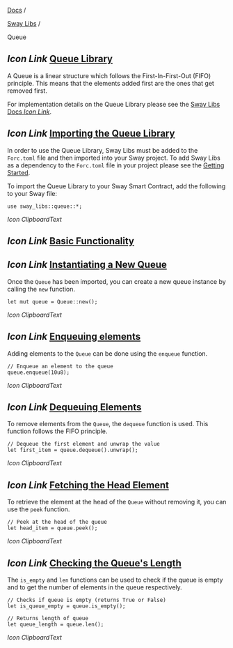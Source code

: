 [Docs](https://docs.fuel.network/) /

[Sway Libs](https://docs.fuel.network/docs/sway-libs/) /

Queue

## _Icon Link_ [Queue Library](https://docs.fuel.network/docs/sway-libs/queue/\#queue-library)

A Queue is a linear structure which follows the First-In-First-Out (FIFO) principle. This means that the elements added first are the ones that get removed first.

For implementation details on the Queue Library please see the [Sway Libs Docs _Icon Link_](https://fuellabs.github.io/sway-libs/master/sway_libs/queue/index.html).

## _Icon Link_ [Importing the Queue Library](https://docs.fuel.network/docs/sway-libs/queue/\#importing-the-queue-library)

In order to use the Queue Library, Sway Libs must be added to the `Forc.toml` file and then imported into your Sway project. To add Sway Libs as a dependency to the `Forc.toml` file in your project please see the [Getting Started](https://docs.fuel.network/docs/sway-libs/getting_started/).

To import the Queue Library to your Sway Smart Contract, add the following to your Sway file:

```fuel_Box fuel_Box-idXKMmm-css
use sway_libs::queue::*;
```

_Icon ClipboardText_

## _Icon Link_ [Basic Functionality](https://docs.fuel.network/docs/sway-libs/queue/\#basic-functionality)

## _Icon Link_ [Instantiating a New Queue](https://docs.fuel.network/docs/sway-libs/queue/\#instantiating-a-new-queue)

Once the `Queue` has been imported, you can create a new queue instance by calling the `new` function.

```fuel_Box fuel_Box-idXKMmm-css
let mut queue = Queue::new();
```

_Icon ClipboardText_

## _Icon Link_ [Enqueuing elements](https://docs.fuel.network/docs/sway-libs/queue/\#enqueuing-elements)

Adding elements to the `Queue` can be done using the `enqueue` function.

```fuel_Box fuel_Box-idXKMmm-css
// Enqueue an element to the queue
queue.enqueue(10u8);
```

_Icon ClipboardText_

## _Icon Link_ [Dequeuing Elements](https://docs.fuel.network/docs/sway-libs/queue/\#dequeuing-elements)

To remove elements from the `Queue`, the `dequeue` function is used. This function follows the FIFO principle.

```fuel_Box fuel_Box-idXKMmm-css
// Dequeue the first element and unwrap the value
let first_item = queue.dequeue().unwrap();
```

_Icon ClipboardText_

## _Icon Link_ [Fetching the Head Element](https://docs.fuel.network/docs/sway-libs/queue/\#fetching-the-head-element)

To retrieve the element at the head of the `Queue` without removing it, you can use the `peek` function.

```fuel_Box fuel_Box-idXKMmm-css
// Peek at the head of the queue
let head_item = queue.peek();
```

_Icon ClipboardText_

## _Icon Link_ [Checking the Queue's Length](https://docs.fuel.network/docs/sway-libs/queue/\#checking-the-queues-length)

The `is_empty` and `len` functions can be used to check if the queue is empty and to get the number of elements in the queue respectively.

```fuel_Box fuel_Box-idXKMmm-css
// Checks if queue is empty (returns True or False)
let is_queue_empty = queue.is_empty();

// Returns length of queue
let queue_length = queue.len();
```

_Icon ClipboardText_
